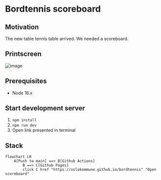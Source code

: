 # Bordtennis scoreboard

## Motivation

The new table tennis table arrived. We needed a scoreboard.

## Printscreen

![image](https://user-images.githubusercontent.com/1145370/200128995-ec1b2f9c-b5f7-4050-8d01-f436db6f62d2.png)

## Prerequisites

- Node 16.x

## Start development server

1. `npm install`
2. `npm run dev`
3. Open link presented in terminal

## Stack

```mermaid
flowchart LR
    A[Push to main] ==> B[Github Actions]
		B ==> C[Github Pages]
		click C href "https://oslokommune.github.io/bordtennis" "Open scoreboard"
```
